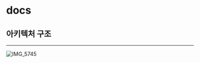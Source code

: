 # docs


## 아키텍처 구조 

<hr>

![IMG_5745](https://github.com/nhnacademy-be6-supernova/docs/assets/91319157/7ecd87cb-98e9-45ad-a431-00a71e7bafbd)
